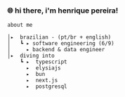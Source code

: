 <div>
  <h3>
🌐 hi there, i'm henrique pereira!</h3>
  
</div>

    about me

    │▸  brazilian - (pt/br + english)
    │   ┗ ▸ software engineering (6/9)
    │     ▸ backend & data engineer
    │▸  diving into
        ┗ ▸  typescript
          ▸  elysiajs
          ▸  bun
          ▸  next.js
          ▸  postgresql
